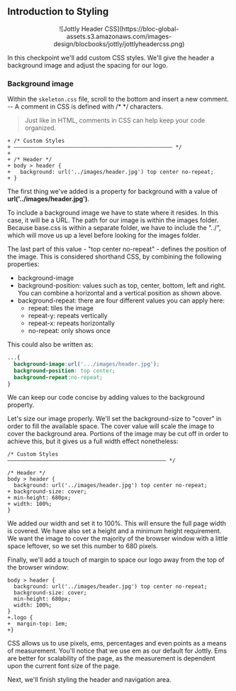 ## Introduction to Styling

<center>![Jottly Header CSS](https://bloc-global-assets.s3.amazonaws.com/images-design/blocbooks/jottly/jottlyheadercss.png)</center>

In this checkpoint we'll add custom CSS styles. We'll give the header a background image and adjust the spacing for our logo.

### Background image

Within the `skeleton.css` file, scroll to the bottom and insert a new comment. -- A comment in CSS is defined with /* */ characters.

> Just like in HTML, comments in CSS can help keep your code organized.

```css(css/skeleton.css)
+ /* Custom Styles
+ –––––––––––––––––––––––––––––––––––––––––––––––––– */
+ 
+ /* Header */
+ body > header {
+   background: url('../images/header.jpg') top center no-repeat;
+ }
```

The first thing we've added is a property for background with a value of **url('../images/header.jpg')**.

To include a background image we have to state where it resides. In this case, it will be a URL. The path for our image is within the images folder. Because base.css is within a separate folder, we have to include the "../", which will move us up a level before looking for the images folder.

The last part of this value - "top center no-repeat" - defines the position of the image. This is considered shorthand CSS, by combining the following properties:

* background-image
* background-position: values such as top, center, bottom, left and right. You can combine a horizontal and a vertical position as shown above.
* background-repeat: there are four different values you can apply here:
   * repeat: tiles the image
   * repeat-y: repeats vertically
   * repeat-x: repeats horizontally
   * no-repeat: only shows once

This could also be written as:

```css
...{
  background-image:url('.../images/header.jpg');
  background-position: top center;
  background-repeat:no-repeat;
}
```

We can keep our code concise by adding values to the background property.

Let's size our image properly. We'll set the background-size to "cover" in order to fill the available space. The cover value will scale the image to cover the background area. Portions of the image may be cut off in order to achieve this, but it gives us a full width effect nonetheless:

```css(css/skeleton.css)
/* Custom Styles
–––––––––––––––––––––––––––––––––––––––––––––––––– */

/* Header */
body > header {
  background: url('../images/header.jpg') top center no-repeat;
+ background-size: cover;
+ min-height: 680px;
+ width: 100%;
}
```

We added our width and set it to 100%. This will ensure the full page width is covered. We have also set a height and a minimum height requirement. We want the image to cover the majority of the browser window with a little space leftover, so we set this number to 680 pixels.

Finally, we'll add a touch of margin to space our logo away from the top of the browser window:

```css(css/skeleton.css)
body > header {
  background: url('../images/header.jpg') top center no-repeat;
  background-size: cover;
  min-height: 680px;
  width: 100%;
}
+.logo {
+  margin-top: 1em;
+}
```

CSS allows us to use pixels, ems, percentages and even points as a means of measurement. You'll notice that we use em as our default for Jottly. Ems are better for scalability of the page, as the measurement is dependent upon the current font size of the page.

Next, we'll finish styling the header and navigation area.
